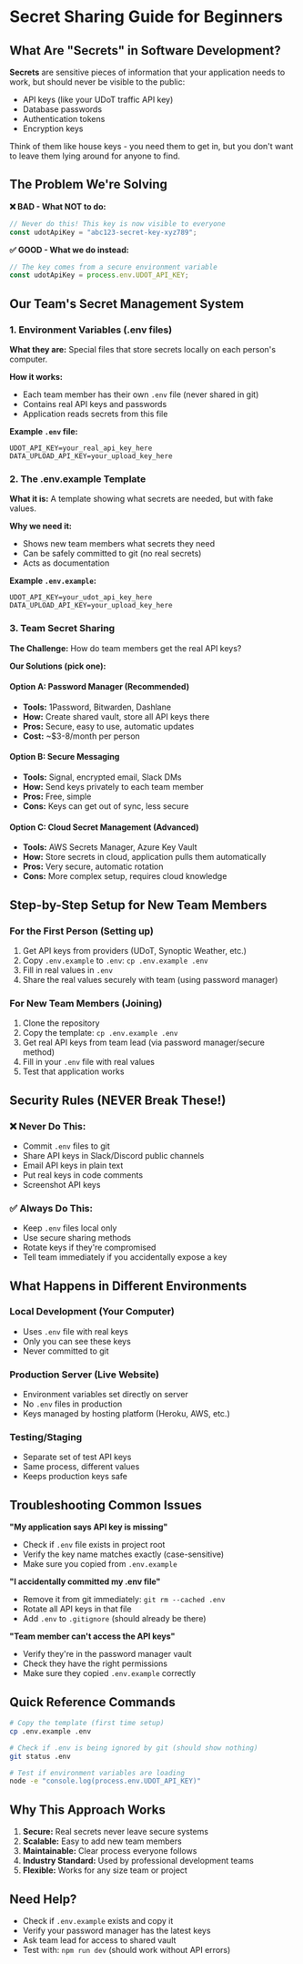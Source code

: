 # Secret Sharing Guide for Beginners

## What Are "Secrets" in Software Development?

**Secrets** are sensitive pieces of information that your application needs to work, but should never be visible to the public:
- API keys (like your UDoT traffic API key)
- Database passwords
- Authentication tokens
- Encryption keys

Think of them like house keys - you need them to get in, but you don't want to leave them lying around for anyone to find.

## The Problem We're Solving

**❌ BAD - What NOT to do:**
```javascript
// Never do this! This key is now visible to everyone
const udotApiKey = "abc123-secret-key-xyz789";
```

**✅ GOOD - What we do instead:**
```javascript
// The key comes from a secure environment variable
const udotApiKey = process.env.UDOT_API_KEY;
```

## Our Team's Secret Management System

### 1. Environment Variables (.env files)

**What they are:** Special files that store secrets locally on each person's computer.

**How it works:**
- Each team member has their own `.env` file (never shared in git)
- Contains real API keys and passwords
- Application reads secrets from this file

**Example `.env` file:**
```
UDOT_API_KEY=your_real_api_key_here
DATA_UPLOAD_API_KEY=your_upload_key_here
```

### 2. The .env.example Template

**What it is:** A template showing what secrets are needed, but with fake values.

**Why we need it:**
- Shows new team members what secrets they need
- Can be safely committed to git (no real secrets)
- Acts as documentation

**Example `.env.example`:**
```
UDOT_API_KEY=your_udot_api_key_here
DATA_UPLOAD_API_KEY=your_upload_key_here
```

### 3. Team Secret Sharing

**The Challenge:** How do team members get the real API keys?

**Our Solutions (pick one):**

#### Option A: Password Manager (Recommended)
- **Tools:** 1Password, Bitwarden, Dashlane
- **How:** Create shared vault, store all API keys there
- **Pros:** Secure, easy to use, automatic updates
- **Cost:** ~$3-8/month per person

#### Option B: Secure Messaging
- **Tools:** Signal, encrypted email, Slack DMs
- **How:** Send keys privately to each team member
- **Pros:** Free, simple
- **Cons:** Keys can get out of sync, less secure

#### Option C: Cloud Secret Management (Advanced)
- **Tools:** AWS Secrets Manager, Azure Key Vault
- **How:** Store secrets in cloud, application pulls them automatically
- **Pros:** Very secure, automatic rotation
- **Cons:** More complex setup, requires cloud knowledge

## Step-by-Step Setup for New Team Members

### For the First Person (Setting up)
1. Get API keys from providers (UDoT, Synoptic Weather, etc.)
2. Copy `.env.example` to `.env`: `cp .env.example .env`
3. Fill in real values in `.env`
4. Share the real values securely with team (using password manager)

### For New Team Members (Joining)
1. Clone the repository
2. Copy the template: `cp .env.example .env`
3. Get real API keys from team lead (via password manager/secure method)
4. Fill in your `.env` file with real values
5. Test that application works

## Security Rules (NEVER Break These!)

### ❌ Never Do This:
- Commit `.env` files to git
- Share API keys in Slack/Discord public channels
- Email API keys in plain text
- Put real keys in code comments
- Screenshot API keys

### ✅ Always Do This:
- Keep `.env` files local only
- Use secure sharing methods
- Rotate keys if they're compromised
- Tell team immediately if you accidentally expose a key

## What Happens in Different Environments

### Local Development (Your Computer)
- Uses `.env` file with real keys
- Only you can see these keys
- Never committed to git

### Production Server (Live Website)
- Environment variables set directly on server
- No `.env` files in production
- Keys managed by hosting platform (Heroku, AWS, etc.)

### Testing/Staging
- Separate set of test API keys
- Same process, different values
- Keeps production keys safe

## Troubleshooting Common Issues

**"My application says API key is missing"**
- Check if `.env` file exists in project root
- Verify the key name matches exactly (case-sensitive)
- Make sure you copied from `.env.example`

**"I accidentally committed my .env file"**
- Remove it from git immediately: `git rm --cached .env`
- Rotate all API keys in that file
- Add `.env` to `.gitignore` (should already be there)

**"Team member can't access the API keys"**
- Verify they're in the password manager vault
- Check they have the right permissions
- Make sure they copied `.env.example` correctly

## Quick Reference Commands

```bash
# Copy the template (first time setup)
cp .env.example .env

# Check if .env is being ignored by git (should show nothing)
git status .env

# Test if environment variables are loading
node -e "console.log(process.env.UDOT_API_KEY)"
```

## Why This Approach Works

1. **Secure:** Real secrets never leave secure systems
2. **Scalable:** Easy to add new team members
3. **Maintainable:** Clear process everyone follows
4. **Industry Standard:** Used by professional development teams
5. **Flexible:** Works for any size team or project

## Need Help?

- Check if `.env.example` exists and copy it
- Verify your password manager has the latest keys
- Ask team lead for access to shared vault
- Test with: `npm run dev` (should work without API errors)